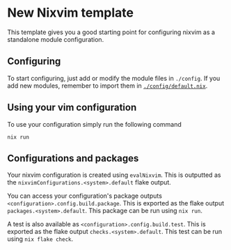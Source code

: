 # New Nixvim template

This template gives you a good starting point for configuring nixvim as a standalone module configuration.

## Configuring

To start configuring, just add or modify the module files in `./config`.
If you add new modules, remember to import them in [`./config/default.nix`](./config/default.nix).

## Using your vim configuration

To use your configuration simply run the following command

```
nix run
```

## Configurations and packages

Your nixvim configuration is created using `evalNixvim`.
This is outputted as the `nixvimConfigurations.<system>.default` flake output.

You can access your configuration's package outputs `<configuration>.config.build.package`.
This is exported as the flake output `packages.<system>.default`.
This package can be run using `nix run`.

A test is also available as `<configuration>.config.build.test`.
This is exported as the flake output `checks.<system>.default`.
This test can be run using `nix flake check`.

<!-- TODO: figure out how to _wrap_ an existing configuration as a nixos/hm module -->
